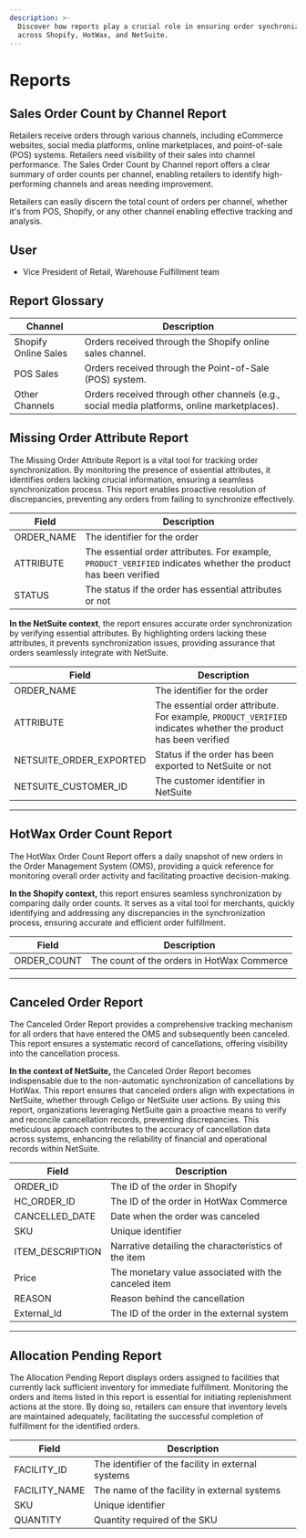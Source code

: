 ```yaml
---
description: >-
  Discover how reports play a crucial role in ensuring order synchronization
  across Shopify, HotWax, and NetSuite.
---
```


# Reports

## Sales Order Count by Channel Report

Retailers receive orders through various channels, including eCommerce websites, social media platforms, online marketplaces, and point-of-sale (POS) systems. Retailers need visibility of their sales into channel performance. The Sales Order Count by Channel report offers a clear summary of order counts per channel, enabling retailers to identify high-performing channels and areas needing improvement.

Retailers can easily discern the total count of orders per channel, whether it's from POS, Shopify, or any other channel enabling effective tracking and analysis.

## User
- Vice President of Retail, Warehouse Fulfillment team

## Report Glossary

| Channel                    | Description                                                 |
|----------------------------|-------------------------------------------------------------|
| Shopify Online Sales       | Orders received through the Shopify online sales channel.   |
| POS Sales                  | Orders received through the Point-of-Sale (POS) system.     |
| Other Channels             | Orders received through other channels (e.g., social media platforms, online marketplaces). |

##

## Missing Order Attribute Report

The Missing Order Attribute Report is a vital tool for tracking order synchronization. By monitoring the presence of essential attributes, it identifies orders lacking crucial information, ensuring a seamless synchronization process. This report enables proactive resolution of discrepancies, preventing any orders from failing to synchronize effectively.

| Field       | Description                                                                                                     |
| ----------- | --------------------------------------------------------------------------------------------------------------- |
| ORDER\_NAME | The identifier for the order                                                                                    |
| ATTRIBUTE   | The essential order attributes. For example, `PRODUCT_VERIFIED` indicates whether the product has been verified |
| STATUS      | The status if the order has essential attributes or not                                                         |

**In the NetSuite context**, the report ensures accurate order synchronization by verifying essential attributes. By highlighting orders lacking these attributes, it prevents synchronization issues, providing assurance that orders seamlessly integrate with NetSuite.

| Field                     | Description                                                                                                    |
| ------------------------- | -------------------------------------------------------------------------------------------------------------- |
| ORDER\_NAME               | The identifier for the order                                                                                   |
| ATTRIBUTE                 | The essential order attribute. For example, `PRODUCT_VERIFIED` indicates whether the product has been verified |
| NETSUITE\_ORDER\_EXPORTED | Status if the order has been exported to NetSuite or not                                                       |
| NETSUITE\_CUSTOMER\_ID    | The customer identifier in NetSuite                                                                            |

***

## HotWax Order Count Report

The HotWax Order Count Report offers a daily snapshot of new orders in the Order Management System (OMS), providing a quick reference for monitoring overall order activity and facilitating proactive decision-making.

**In the Shopify context,** this report ensures seamless synchronization by comparing daily order counts. It serves as a vital tool for merchants, quickly identifying and addressing any discrepancies in the synchronization process, ensuring accurate and efficient order fulfillment.

| Field        | Description                                |
| ------------ | ------------------------------------------ |
| ORDER\_COUNT | The count of the orders in HotWax Commerce |

***

## Canceled Order Report

The Canceled Order Report provides a comprehensive tracking mechanism for all orders that have entered the OMS and subsequently been canceled. This report ensures a systematic record of cancellations, offering visibility into the cancellation process.

**In the context of NetSuite,** the Canceled Order Report becomes indispensable due to the non-automatic synchronization of cancellations by HotWax. This report ensures that canceled orders align with expectations in NetSuite, whether through Celigo or NetSuite user actions. By using this report, organizations leveraging NetSuite gain a proactive means to verify and reconcile cancellation records, preventing discrepancies. This meticulous approach contributes to the accuracy of cancellation data across systems, enhancing the reliability of financial and operational records within NetSuite.

| Field             | Description                                          |
| ----------------- | ---------------------------------------------------- |
| ORDER\_ID         | The ID of the order in Shopify                       |
| HC\_ORDER\_ID     | The ID of the order in HotWax Commerce               |
| CANCELLED\_DATE   | Date when the order was canceled                     |
| SKU               | Unique identifier                                    |
| ITEM\_DESCRIPTION | Narrative detailing the characteristics of the item  |
| Price             | The monetary value associated with the canceled item |
| REASON            | Reason behind the cancellation                       |
| External\_Id      | The ID of the order in the external system           |

***

## Allocation Pending Report

The Allocation Pending Report displays orders assigned to facilities that currently lack sufficient inventory for immediate fulfillment. Monitoring the orders and items listed in this report is essential for initiating replenishment actions at the store. By doing so, retailers can ensure that inventory levels are maintained adequately, facilitating the successful completion of fulfillment for the identified orders.

| Field          | Description                                        |
| -------------- | -------------------------------------------------- |
| FACILITY\_ID   | The identifier of the facility in external systems |
| FACILITY\_NAME | The name of the facility in external systems       |
| SKU            | Unique identifier                                  |
| QUANTITY       | Quantity required of the SKU                       |

